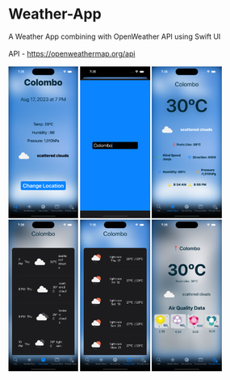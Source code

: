 # Weather-App
A Weather App combining with OpenWeather API using Swift UI
<br/><br/>
API - https://openweathermap.org/api
<br/><br/>
<img src="https://github.com/Meraj6091/Weather-App/blob/master/SS/Simulator%20Screenshot%20-%20iPhone%2014%20Pro%20-%202023-08-17%20at%2019.25.23.png" height="300"/>
<img src="https://github.com/Meraj6091/Weather-App/blob/master/SS/Simulator%20Screenshot%20-%20iPhone%2014%20Pro%20-%202023-08-17%20at%2019.25.51.png" height="300"/>
<img src="https://github.com/Meraj6091/Weather-App/blob/master/SS/Simulator%20Screenshot%20-%20iPhone%2014%20Pro%20-%202023-08-17%20at%2019.26.08.png" height="300"/>
<img src="https://github.com/Meraj6091/Weather-App/blob/master/SS/Simulator%20Screenshot%20-%20iPhone%2014%20Pro%20-%202023-08-17%20at%2019.26.17.png" height="300"/>
<img src="https://github.com/Meraj6091/Weather-App/blob/master/SS/Simulator%20Screenshot%20-%20iPhone%2014%20Pro%20-%202023-08-17%20at%2019.26.21.png" height="300"/>
<img src="https://github.com/Meraj6091/Weather-App/blob/master/SS/Simulator%20Screenshot%20-%20iPhone%2014%20Pro%20-%202023-08-17%20at%2019.26.26.png" height="300"/>
